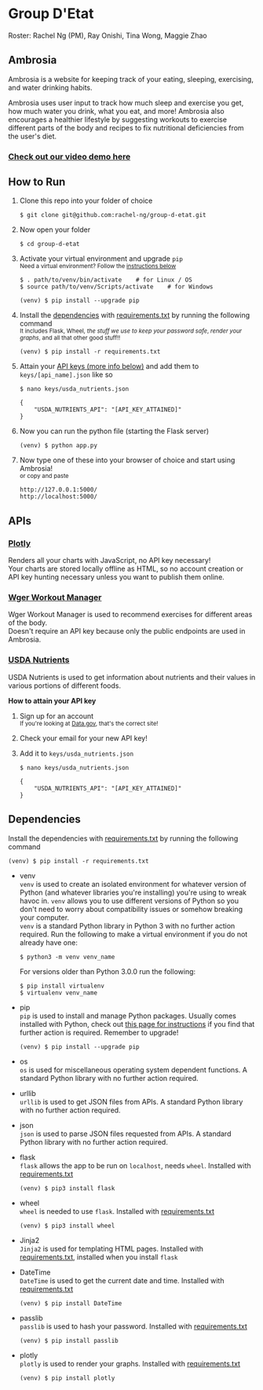 # Group D'Etat

Roster: Rachel Ng (PM), Ray Onishi, Tina Wong, Maggie Zhao


## Ambrosia

Ambrosia is a website for keeping track of your eating, sleeping, exercising, and water drinking habits. 

Ambrosia uses user input to track how much sleep and exercise you get, how much water you drink, what you eat, and more! Ambrosia also encourages a healthier lifestyle by suggesting workouts to exercise different parts of the body and recipes to fix nutritional deficiencies from the user's diet. 

### [Check out our video demo here](https://www.youtube.com/)  

## How to Run

1. Clone this repo into your folder of choice 

    ```
    $ git clone git@github.com:rachel-ng/group-d-etat.git
    ```

2. Now open your folder

    ```
    $ cd group-d-etat
    ```

3. Activate your virtual environment and upgrade `pip`  
<sup>Need a virtual environment? Follow the [instructions below](#dependencies)</sup>  

    ```
    $ . path/to/venv/bin/activate    # for Linux / OS
    $ source path/to/venv/Scripts/activate    # for Windows
    
    (venv) $ pip install --upgrade pip
    ```

4. Install the [dependencies](#dependencies) with [requirements.txt](requirements.txt) by running the following command  
<sup>It includes Flask, Wheel, *the stuff we use to keep your password safe*, *render your graphs*, and all that other good stuff!!</sup>


    ```
    (venv) $ pip install -r requirements.txt
    ```

5. Attain your [API keys (more info below)](#APIs) and add them to `keys/[api_name].json` like so  

    ```
    $ nano keys/usda_nutrients.json
    ```
    ```
    {
        "USDA_NUTRIENTS_API": "[API_KEY_ATTAINED]"
    }
    ```

6. Now you can run the python file (starting the Flask server)

    ```
    (venv) $ python app.py
    ```

7. Now type one of these into your browser of choice and start using Ambrosia!  
<sup>or copy and paste</sup>

    ```
    http://127.0.0.1:5000/
    http://localhost:5000/
    ```


## APIs 

### [Plotly](https://plot.ly/)

Renders all your charts with JavaScript, no API key necessary!  
Your charts are stored locally offline as HTML, so no account creation or API key hunting necessary unless you want to publish them online. 

### [Wger Workout Manager](https://wger.de/en/user/api-key)

Wger Workout Manager is used to recommend exercises for different areas of the body.  
Doesn't require an API key because only the public endpoints are used in Ambrosia. 

### [USDA Nutrients](https://api.data.gov/signup/)

USDA Nutrients is used to get information about nutrients and their values in various portions of different foods. 

**How to attain your API key**

1. Sign up for an account  
<sup>If you're looking at [Data.gov](https://api.data.gov/signup/), that's the correct site!</sup>
2. Check your email for your new API key! 
3. Add it to `keys/usda_nutrients.json` 

    ```
    $ nano keys/usda_nutrients.json
    ```
    ```
    {
        "USDA_NUTRIENTS_API": "[API_KEY_ATTAINED]"
    }
    ```


## Dependencies 

Install the dependencies with [requirements.txt](requirements.txt) by running the following command

```
(venv) $ pip install -r requirements.txt
```

- venv  
`venv` is used to create an isolated environment for whatever version of Python (and whatever libraries you're installing) you're using to wreak havoc in. `venv` allows you to use different versions of Python so you don't need to worry about compatibility issues or somehow breaking your computer.  
`venv` is a standard Python library in Python 3 with no further action required. Run the following to make a virtual environment if you do not already have one: 

    ```
    $ python3 -m venv venv_name 
    ```
    
    For versions older than Python 3.0.0 run the following:  
    ```
    $ pip install virtualenv
    $ virtualenv venv_name  
    ```

- pip  
`pip` is used to install and manage Python packages. Usually comes installed with Python, check out [this page for instructions](https://pip.pypa.io/en/stable/installing/) if you find that further action is required. Remember to upgrade! 

    ```
    (venv) $ pip install --upgrade pip
    ```

- os  
`os` is used for miscellaneous operating system dependent functions. A standard Python library with no further action required.

- urllib  
`urllib` is used to get JSON files from APIs. A standard Python library with no further action required. 

- json  
`json` is used to parse JSON files requested from APIs. A standard Python library with no further action required. 

- flask  
`flask` allows the app to be run on `localhost`, needs `wheel`. Installed with [requirements.txt](requirements.txt) 

    ```
    (venv) $ pip3 install flask
    ```

- wheel  
`wheel` is needed to use `flask`. Installed with [requirements.txt](requirements.txt) 

    ```
    (venv) $ pip3 install wheel
    ```

- Jinja2  
`Jinja2` is used for templating HTML pages. Installed with [requirements.txt](requirements.txt), installed when you install `flask`

- DateTime  
`DateTime` is used to get the current date and time. Installed with [requirements.txt](requirements.txt) 

    ```
    (venv) $ pip install DateTime
    ```

- passlib  
`passlib` is used to hash your password. Installed with [requirements.txt](requirements.txt) 

    ```
    (venv) $ pip install passlib
    ```

- plotly  
`plotly` is used to render your graphs. Installed with [requirements.txt](requirements.txt) 

    ```
    (venv) $ pip install plotly
    ```
